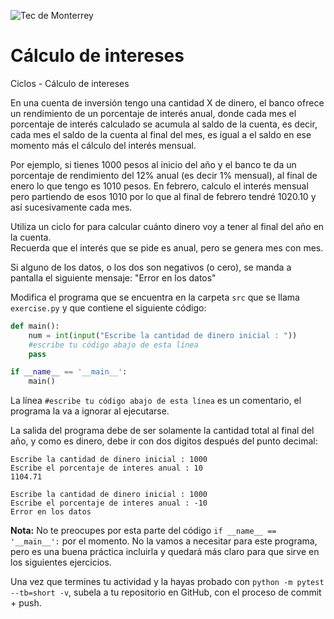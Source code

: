 ![Tec de Monterrey](../../images/logotecmty.png)
# Cálculo de intereses
Ciclos - Cálculo de intereses

En una cuenta de inversión tengo una cantidad X de dinero, el banco ofrece un rendimiento de un porcentaje de interés anual, donde cada mes el porcentaje de interés calculado se acumula al saldo de la cuenta, es decir, cada mes el saldo de la cuenta al final del mes, es igual a el saldo en ese momento más el cálculo del interés mensual.

Por ejemplo, si tienes 1000 pesos al inicio del año y el banco te da un porcentaje de rendimiento del 12% anual (es decir 1% mensual), al final de enero lo que tengo es 1010 pesos. En febrero, calculo el interés mensual pero partiendo de esos 1010 por lo que al final de febrero tendré 1020.10 y así sucesivamente cada mes.

Utiliza un ciclo for para calcular cuánto dinero voy a tener al final del año en la cuenta.   
Recuerda que el interés que se pide es anual, pero se genera mes con mes.

Si alguno de los datos, o los dos son negativos (o cero), se manda a pantalla el siguiente mensaje:
"Error en los datos"

Modifica el programa que se encuentra en la carpeta `src` que se llama
`exercise.py` y que contiene el siguiente código:

```python
def main():
    num = int(input("Escribe la cantidad de dinero inicial : "))
    #escribe tu código abajo de esta línea
    pass

if __name__ == '__main__':
    main()
```

La línea `#escribe tu código abajo de esta línea` es un comentario,
el programa la va a ignorar al ejecutarse.

La salida del programa debe de ser solamente la cantidad total al final del año, y como es dinero, debe ir con dos digitos después del punto decimal:

```
Escribe la cantidad de dinero inicial : 1000
Escribe el porcentaje de interes anual : 10
1104.71
```

```
Escribe la cantidad de dinero inicial : 1000
Escribe el porcentaje de interes anual : -10
Error en los datos
```


**Nota:** No te preocupes por esta parte del código
`if __name__ == '__main__':` por el momento.
No la vamos a necesitar para este programa, pero es una buena práctica
incluirla y quedará más claro para que sirve en los siguientes ejercicios.

Una vez que termines tu actividad y la hayas probado con
`python -m pytest --tb=short -v`,
subela a tu repositorio en GitHub, con el proceso de commit + push.
